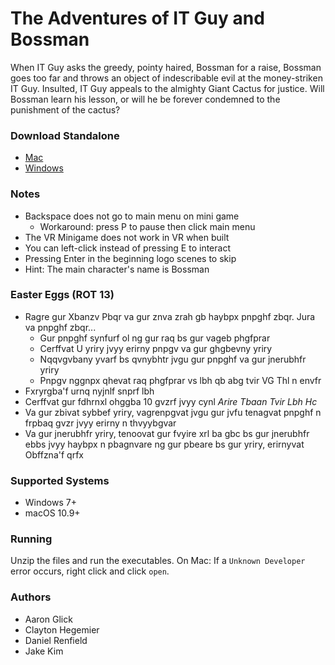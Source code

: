 
# The Adventures of IT Guy and Bossman
When IT Guy asks the greedy, pointy haired, Bossman for a raise, Bossman goes too far and throws an object of indescribable evil at the money-striken IT Guy. Insulted, IT Guy appeals to the almighty Giant Cactus for justice. Will Bossman learn his lesson, or will he be forever condemned to the punishment of the cactus?


### Download Standalone
 - [Mac](https://drive.google.com/open?id=1U8f2sKpx19lhn6Fb1kw4Y5CHWa2Vbpyl)
 - [Windows](https://drive.google.com/open?id=1S_whQ1QCqBARtdS5hAM7D94RV_xsXQGT)


### Notes
 - Backspace does not go to main menu on mini game
	 - Workaround: press P to pause then click main menu
 - The VR Minigame does not work in VR when built
 - You can left-click instead of pressing E to interact
 - Pressing Enter in the beginning logo scenes to skip
 - Hint: The main character's name is Bossman


### Easter Eggs (ROT 13)
 - Ragre gur Xbanzv Pbqr va gur znva zrah gb haybpx pnpghf zbqr. Jura va pnpghf zbqr...
	 - Gur pnpghf synfurf ol ng gur raq bs gur vageb phgfprar
	 - Cerffvat U yriry jvyy erirny pnpgv va gur ghgbevny yriry
	 - Nqqvgvbany yvarf bs qvnybhtr jvgu gur pnpghf va gur jnerubhfr yriry
	 - Pnpgv nggnpx qhevat raq phgfprar vs lbh qb abg tvir VG Thl n envfr
 - Fxryrgba'f urnq nyjnlf snprf lbh
 - Cerffvat gur fdhrnxl ohggba 10 gvzrf jvyy cynl *Arire Tbaan Tvir Lbh Hc*
 - Va gur zbivat sybbef yriry, vagrenpgvat jvgu gur jvfu tenagvat pnpghf n frpbaq gvzr jvyy erirny n thvyybgvar
 - Va gur jnerubhfr yriry, tenoovat gur fvyire xrl ba gbc bs gur jnerubhfr ebbs jvyy haybpx n pbagnvare ng gur pbeare bs gur yriry, erirnyvat Obffzna'f qrfx


### Supported Systems
 - Windows 7+
 - macOS 10.9+


### Running
Unzip the files and run the executables.
On Mac: If a `Unknown Developer` error occurs, right click and click `open`. 


### Authors
 - Aaron Glick
 - Clayton Hegemier
 - Daniel Renfield
 - Jake Kim
